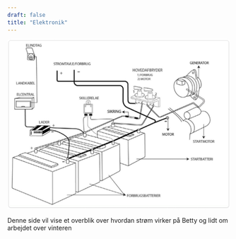 ```yaml
---
draft: false
title: "Elektronik"
---
```


![Billede af mand som arbejder med et skib](./img/ideal.png)

Denne side vil vise et overblik over hvordan strøm virker på Betty og lidt om arbejdet over vinteren
